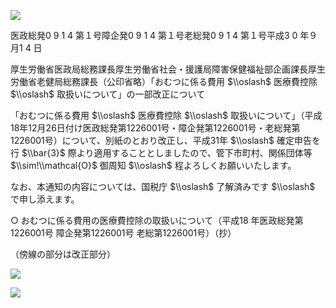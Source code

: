 ![](https://www.nta.go.jp/tmp/51c4ebb0-ba48-42d0-9d65-d438cba161ef/images/944bf96c45684db3fd9242967db1118db20ecd1de2c0e07814805dcb26511697.jpg)

医政総発0 9 1 4 第１号障企発0 9 1 4 第１号老総発0 9 1 4 第１号平成3 0 年９月1 4 日

厚生労働省医政局総務課長厚生労働省社会・援護局障害保健福祉部企画課長厚生労働省老健局総務課長（公印省略）「おむつに係る費用 $\\oslash$ 医療費控除 $\\oslash$ 取扱いについて」の一部改正について

「おむつに係る費用 $\\oslash$ 医療費控除 $\\oslash$ 取扱いについて」（平成18年12月26日付け医政総発第1226001号・障企発第1226001号・老総発第1226001号）について、別紙のとおり改正し、平成31年 $\\oslash$ 確定申告を行 $\\bar{3}$ 際より適用することとしましたので、管下市町村、関係団体等 $\\sim!\\mathcal{O}$ 御周知 $\\oslash$ 程よろしくお願いいたします。

なお、本通知の内容については、国税庁 $\\oslash$ 了解済みです $\\oslash$ で申し添えます。

○ おむつに係る費用の医療費控除の取扱いについて（平成18 年医政総発第1226001号 障企発第1226001号 老総第1226001号）（抄）

（傍線の部分は改正部分）

![](https://www.nta.go.jp/tmp/51c4ebb0-ba48-42d0-9d65-d438cba161ef/images/bd30bbe844c9696b3417b172c92344b1284f2e7523992da45d4a4bd743c25c3a.jpg)

![](https://www.nta.go.jp/tmp/51c4ebb0-ba48-42d0-9d65-d438cba161ef/images/b6ae97661a5182750853f67b7aa3db569b20f76b38a44f0c1bf14e67c2ce2e9a.jpg)